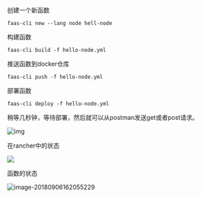 创建一个新函数

```
faas-cli new --lang node hell-node
```

构建函数

```
faas-cli build -f hello-node.yml
```

推送函数到docker仓库

```
faas-cli push -f hello-node.yml
```

部署函数

```
faas-cli deploy -f hello-node.yml
```

稍等几秒钟，等待部署，然后就可以从postman发送get或者post请求。

![img](https://ws3.sinaimg.cn/large/006tNbRwgy1fusv6plgoxj31kw0vidom.jpg)

在rancher中的状态

![](https://ws2.sinaimg.cn/large/006tNbRwgy1fuzw7a38gbj31kw0gfaei.jpg)

函数的状态

![image-20180906162055229](/var/folders/c_/jg_300b169qggntnwc88n1g80000gn/T/abnerworks.Typora/image-20180906162055229.png)



